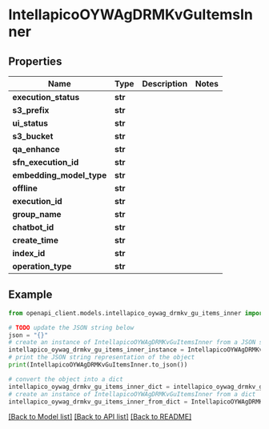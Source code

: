 # IntellapicoOYWAgDRMKvGuItemsInner


## Properties

Name | Type | Description | Notes
------------ | ------------- | ------------- | -------------
**execution_status** | **str** |  | 
**s3_prefix** | **str** |  | 
**ui_status** | **str** |  | 
**s3_bucket** | **str** |  | 
**qa_enhance** | **str** |  | 
**sfn_execution_id** | **str** |  | 
**embedding_model_type** | **str** |  | 
**offline** | **str** |  | 
**execution_id** | **str** |  | 
**group_name** | **str** |  | 
**chatbot_id** | **str** |  | 
**create_time** | **str** |  | 
**index_id** | **str** |  | 
**operation_type** | **str** |  | 

## Example

```python
from openapi_client.models.intellapico_oywag_drmkv_gu_items_inner import IntellapicoOYWAgDRMKvGuItemsInner

# TODO update the JSON string below
json = "{}"
# create an instance of IntellapicoOYWAgDRMKvGuItemsInner from a JSON string
intellapico_oywag_drmkv_gu_items_inner_instance = IntellapicoOYWAgDRMKvGuItemsInner.from_json(json)
# print the JSON string representation of the object
print(IntellapicoOYWAgDRMKvGuItemsInner.to_json())

# convert the object into a dict
intellapico_oywag_drmkv_gu_items_inner_dict = intellapico_oywag_drmkv_gu_items_inner_instance.to_dict()
# create an instance of IntellapicoOYWAgDRMKvGuItemsInner from a dict
intellapico_oywag_drmkv_gu_items_inner_from_dict = IntellapicoOYWAgDRMKvGuItemsInner.from_dict(intellapico_oywag_drmkv_gu_items_inner_dict)
```
[[Back to Model list]](../README.md#documentation-for-models) [[Back to API list]](../README.md#documentation-for-api-endpoints) [[Back to README]](../README.md)


